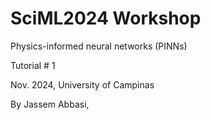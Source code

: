 # SciML2024 Workshop
Physics-informed neural networks (PINNs)

Tutorial # 1

Nov. 2024, University of Campinas

By Jassem Abbasi, 
